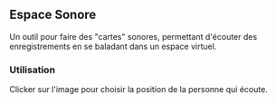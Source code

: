 Espace Sonore
------------

Un outil pour faire des "cartes" sonores, permettant d'écouter des enregistrements en se baladant dans un espace virtuel. 

### Utilisation

Clicker sur l'image pour choisir la position de la personne qui écoute. 

### 
